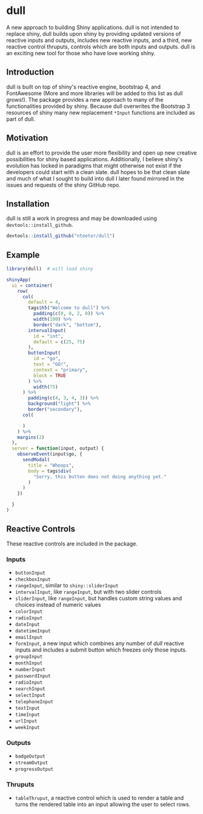 # dull

A new approach to building Shiny applications. dull is not intended to replace 
shiny, dull builds upon shiny by providing updated versions of reactive inputs 
and outputs, includes new reactive inputs, and a third, new reactive control
thruputs, controls which are both inputs and outputs. dull is an exciting new
tool for those who have love working shiny.

## Introduction

dull is built on top of shiny's reactive engine, bootstrap 4, and FontAwesome 
(More and more libraries will be added to this list as dull grows!). The
package provides a new approach to many of the functionalities provided by
shiny. Because dull overwrites the Bootstrap 3 resources of shiny many new
replacement `*Input` functions are included as part of dull.

## Motivation

dull is an effort to provide the user more flexibility and open up new creative
possibilities for shiny based applications. Additionally, I believe shiny's
evolution has locked in paradigms that might otherwise not exist if the
developers could start with a clean slate. dull hopes to be that clean slate and
much of what I sought to build into dull I later found mirrored in the issues
and requests of the shiny GitHub repo.

## Installation

dull is still a work in progress and may be downloaded using
`devtools::install_github`.

```R
devtools::install_github("nteetor/dull")
```

## Example

```R
library(dull)  # will load shiny

shinyApp(
  ui = container(
    row(
      col(
        default = 4,
        tags$h5("Welcome to dull") %>% 
          padding(c(0, 0, 2, 0)) %>% 
          width(100) %>% 
          border("dark", "bottom"),
        intervalInput(
          id = "int", 
          default = c(25, 75)
        ),
        buttonInput(
          id = "go", 
          text = "GO!", 
          context = "primary",
          block = TRUE
        ) %>% 
          width(75)
      ) %>%
        padding(c(4, 3, 4, 3)) %>%
        background("light") %>%
        border("secondary"),
      col(

      )
    ) %>%
    margins(2)
  ),
  server = function(input, output) {
    observeEvent(input$go, {
      sendModal(
        title = "Whoops", 
        body = tags$div(
          "Sorry, this button does not doing anything yet."
        )
      )
    })

  }
)
```

## Reactive Controls

These reactive controls are included in the package.

### Inputs

* `buttonInput`
* `checkboxInput`
* `rangeInput`, similar to `shiny::sliderInput`
* `intervalInput`, like `rangeInput`, but with two slider controls
* `sliderInput`, like `rangeInput`, but handles custom string values and choices
  instead of numeric values
* `colorInput`
* `radioInput`
* `dateInput`
* `datetimeInput`
* `emailInput`
* `formInput`, a new input which combines any number of _dull_ reactive inputs
  and includes a submit button which freezes only those inputs.
* `groupInput`
* `monthInput`
* `numberInput`
* `passwordInput`
* `radioInput`
* `searchInput`
* `selectInput`
* `telephoneInput`
* `textInput`
* `timeInput`
* `urlInput`
* `weekInput`

### Outputs

* `badgeOutput`
* `streamOutput`
* `progressOutput`

### Thruputs

* `tableThruput`, a reactive control which is used to render a table and turns
  the rendered table into an input allowing the user to select rows.
